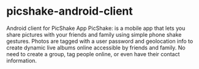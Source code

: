 # picshake-android-client
Android client for PicShake App
PicShake: is a mobile app that lets you share pictures with your friends and family using simple phone shake gestures. Photos are tagged with a user password and geolocation info to create dynamic live albums online accessible by friends and family. No need to create a group, tag people online, or even have their contact information.
